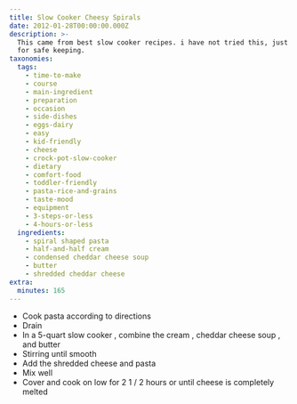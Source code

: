 ```yaml
---
title: Slow Cooker Cheesy Spirals
date: 2012-01-28T00:00:00.000Z
description: >-
  This came from best slow cooker recipes. i have not tried this, just posting
  for safe keeping.
taxonomies:
  tags:
    - time-to-make
    - course
    - main-ingredient
    - preparation
    - occasion
    - side-dishes
    - eggs-dairy
    - easy
    - kid-friendly
    - cheese
    - crock-pot-slow-cooker
    - dietary
    - comfort-food
    - toddler-friendly
    - pasta-rice-and-grains
    - taste-mood
    - equipment
    - 3-steps-or-less
    - 4-hours-or-less
  ingredients:
    - spiral shaped pasta
    - half-and-half cream
    - condensed cheddar cheese soup
    - butter
    - shredded cheddar cheese
extra:
  minutes: 165
---
```

 - Cook pasta according to directions
 - Drain
 - In a 5-quart slow cooker , combine the cream , cheddar cheese soup , and butter
 - Stirring until smooth
 - Add the shredded cheese and pasta
 - Mix well
 - Cover and cook on low for 2 1 / 2 hours or until cheese is completely melted
